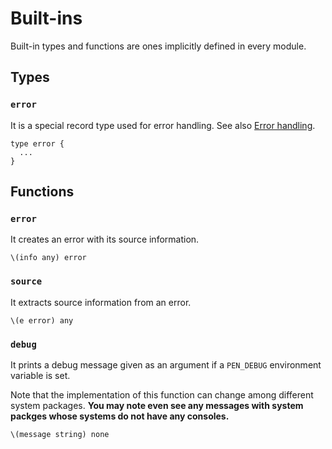 # Built-ins

Built-in types and functions are ones implicitly defined in every module.

## Types

### `error`

It is a special record type used for error handling. See also [Error handling](/references/language/syntax.md#error-handling).

```pen
type error {
  ...
}
```

## Functions

### `error`

It creates an error with its source information.

```pen
\(info any) error
```

### `source`

It extracts source information from an error.

```pen
\(e error) any
```

### `debug`

It prints a debug message given as an argument if a `PEN_DEBUG` environment variable is set.

Note that the implementation of this function can change among different system packages. **You may note even see any messages with system packges whose systems do not have any consoles.**

```pen
\(message string) none
```
